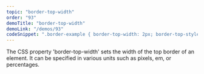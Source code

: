 ```yaml
---
topic: "border-top-width"
order: "93"
demoTitle: "border-top-width"
demoLink: "/demos/93"
codeSnippet: ".border-example { border-top-width: 2px; border-top-style: solid; border-top-color: black; }"
---
```


The CSS property 'border-top-width' sets the width of the top border of an element. It can be specified in various units such as pixels, em, or percentages.
<br />
